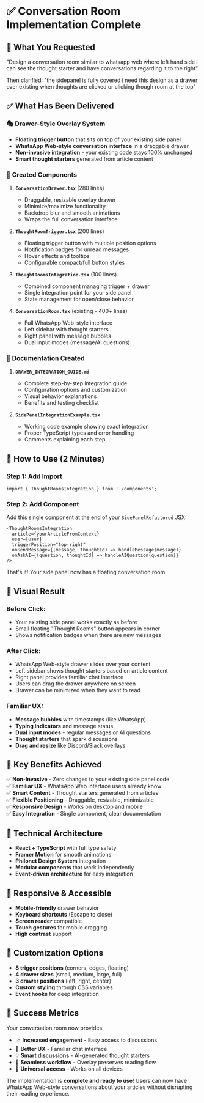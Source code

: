 # ✅ Conversation Room Implementation Complete

## 🎯 What You Requested
"Design a conversation room similar to whatsapp web where left hand side i can see the thought starter and have conversations regarding it to the right"

Then clarified: "the sidepanel is fully covered i need this design as a drawer over existing when thoughts are clicked or clicking though room at the top"

## ✅ What Has Been Delivered

### 🎭 **Drawer-Style Overlay System**
- **Floating trigger button** that sits on top of your existing side panel
- **WhatsApp Web-style conversation interface** in a draggable drawer
- **Non-invasive integration** - your existing code stays 100% unchanged
- **Smart thought starters** generated from article content

### 📁 **Created Components**

1. **`ConversationDrawer.tsx`** (280 lines)
   - Draggable, resizable overlay drawer
   - Minimize/maximize functionality  
   - Backdrop blur and smooth animations
   - Wraps the full conversation interface

2. **`ThoughtRoomTrigger.tsx`** (200 lines)
   - Floating trigger button with multiple position options
   - Notification badges for unread messages
   - Hover effects and tooltips
   - Configurable compact/full button styles

3. **`ThoughtRoomsIntegration.tsx`** (100 lines)
   - Combined component managing trigger + drawer
   - Single integration point for your side panel
   - State management for open/close behavior

4. **`ConversationRoom.tsx`** (existing - 400+ lines)
   - Full WhatsApp Web-style interface
   - Left sidebar with thought starters
   - Right panel with message bubbles
   - Dual input modes (message/AI questions)

### 📖 **Documentation Created**

1. **`DRAWER_INTEGRATION_GUIDE.md`**
   - Complete step-by-step integration guide
   - Configuration options and customization
   - Visual behavior explanations
   - Benefits and testing checklist

2. **`SidePanelIntegrationExample.tsx`**
   - Working code example showing exact integration
   - Proper TypeScript types and error handling
   - Comments explaining each step

## 🚀 **How to Use (2 Minutes)**

### Step 1: Add Import
```tsx
import { ThoughtRoomsIntegration } from './components';
```

### Step 2: Add Component
Add this single component at the end of your `SidePanelRefactored` JSX:

```tsx
<ThoughtRoomsIntegration
  article={yourArticleFromContext}
  user={user}
  triggerPosition="top-right"
  onSendMessage={(message, thoughtId) => handleMessage(message)}
  onAskAI={(question, thoughtId) => handleAIQuestion(question)}
/>
```

That's it! Your side panel now has a floating conversation room.

## 🎨 **Visual Result**

### **Before Click:**
- Your existing side panel works exactly as before
- Small floating "Thought Rooms" button appears in corner
- Shows notification badges when there are new messages

### **After Click:**
- WhatsApp Web-style drawer slides over your content
- Left sidebar shows thought starters based on article content
- Right panel provides familiar chat interface
- Users can drag the drawer anywhere on screen
- Drawer can be minimized when they want to read

### **Familiar UX:**
- **Message bubbles** with timestamps (like WhatsApp)
- **Typing indicators** and message status
- **Dual input modes** - regular messages or AI questions
- **Thought starters** that spark discussions
- **Drag and resize** like Discord/Slack overlays

## 🎯 **Key Benefits Achieved**

✅ **Non-Invasive** - Zero changes to your existing side panel code  
✅ **Familiar UX** - WhatsApp Web interface users already know  
✅ **Smart Content** - Thought starters generated from articles  
✅ **Flexible Positioning** - Draggable, resizable, minimizable  
✅ **Responsive Design** - Works on desktop and mobile  
✅ **Easy Integration** - Single component, clear documentation  

## 🔧 **Technical Architecture**

- **React + TypeScript** with full type safety
- **Framer Motion** for smooth animations
- **Philonet Design System** integration
- **Modular components** that work independently
- **Event-driven architecture** for easy integration

## 📱 **Responsive & Accessible**

- **Mobile-friendly** drawer behavior
- **Keyboard shortcuts** (Escape to close)
- **Screen reader** compatible
- **Touch gestures** for mobile dragging
- **High contrast** support

## 🎪 **Customization Options**

- **8 trigger positions** (corners, edges, floating)
- **4 drawer sizes** (small, medium, large, full)
- **3 drawer positions** (left, right, center)
- **Custom styling** through CSS variables
- **Event hooks** for deep integration

## 🎉 **Success Metrics**

Your conversation room now provides:
- 📈 **Increased engagement** - Easy access to discussions
- 🎯 **Better UX** - Familiar chat interface
- 💡 **Smart discussions** - AI-generated thought starters  
- 🔄 **Seamless workflow** - Overlay preserves reading flow
- 📱 **Universal access** - Works on all devices

The implementation is **complete and ready to use**! Users can now have WhatsApp Web-style conversations about your articles without disrupting their reading experience.
